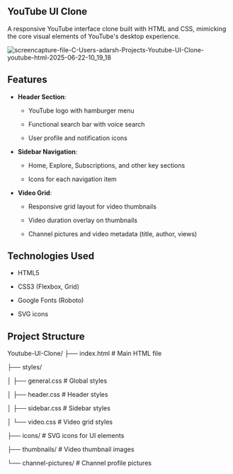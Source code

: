## YouTube UI Clone

A responsive YouTube interface clone built with HTML and CSS, mimicking the core visual elements of YouTube's desktop experience.

![screencapture-file-C-Users-adarsh-Projects-Youtube-UI-Clone-youtube-html-2025-06-22-10_19_18](https://github.com/user-attachments/assets/63ba395c-de3b-46cb-96eb-1269a21b8a06)

## Features

- **Header Section**:

  - YouTube logo with hamburger menu

  - Functional search bar with voice search

  - User profile and notification icons

- **Sidebar Navigation**:

  - Home, Explore, Subscriptions, and other key sections

  - Icons for each navigation item

- **Video Grid**:

  - Responsive grid layout for video thumbnails

  - Video duration overlay on thumbnails

  - Channel pictures and video metadata (title, author, views)

## Technologies Used

- HTML5

- CSS3 (Flexbox, Grid)

- Google Fonts (Roboto)

- SVG icons

## Project Structure

Youtube-UI-Clone/
├── index.html # Main HTML file

├── styles/

│ ├── general.css # Global styles

│ ├── header.css # Header styles

│ ├── sidebar.css # Sidebar styles

│ └── video.css # Video grid styles

├── icons/ # SVG icons for UI elements

├── thumbnails/ # Video thumbnail images

└── channel-pictures/ # Channel profile pictures
